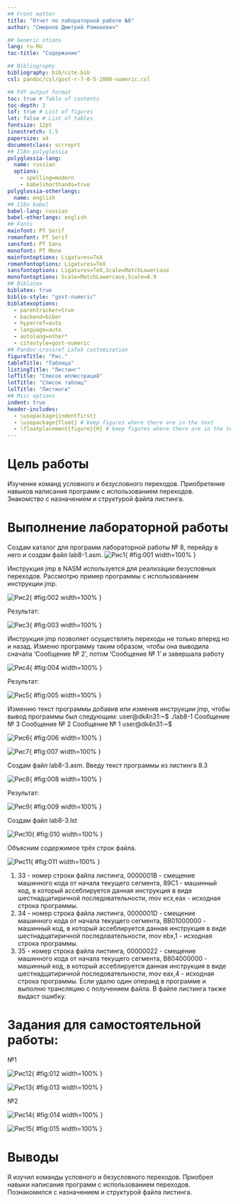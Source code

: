 ```yaml
---
## Front matter
title: "Отчет по лабораторной работе №8"
author: "Смирнов Дмитрий Романович"

## Generic otions
lang: ru-RU
toc-title: "Содержание"

## Bibliography
bibliography: bib/cite.bib
csl: pandoc/csl/gost-r-7-0-5-2008-numeric.csl

## Pdf output format
toc: true # Table of contents
toc-depth: 2
lof: true # List of figures
lot: false # List of tables
fontsize: 12pt
linestretch: 1.5
papersize: a4
documentclass: scrreprt
## I18n polyglossia
polyglossia-lang:
  name: russian
  options:
	- spelling=modern
	- babelshorthands=true
polyglossia-otherlangs:
  name: english
## I18n babel
babel-lang: russian
babel-otherlangs: english
## Fonts
mainfont: PT Serif
romanfont: PT Serif
sansfont: PT Sans
monofont: PT Mono
mainfontoptions: Ligatures=TeX
romanfontoptions: Ligatures=TeX
sansfontoptions: Ligatures=TeX,Scale=MatchLowercase
monofontoptions: Scale=MatchLowercase,Scale=0.9
## Biblatex
biblatex: true
biblio-style: "gost-numeric"
biblatexoptions:
  - parentracker=true
  - backend=biber
  - hyperref=auto
  - language=auto
  - autolang=other*
  - citestyle=gost-numeric
## Pandoc-crossref LaTeX customization
figureTitle: "Рис."
tableTitle: "Таблица"
listingTitle: "Листинг"
lofTitle: "Список иллюстраций"
lotTitle: "Список таблиц"
lolTitle: "Листинги"
## Misc options
indent: true
header-includes:
  - \usepackage{indentfirst}
  - \usepackage{float} # keep figures where there are in the text
  - \floatplacement{figure}{H} # keep figures where there are in the text
---
```


# Цель работы

Изучение команд условного и безусловного переходов. Приобретение навыков написания программ с использованием переходов. Знакомство с назначением и структурой файла листинга.

# Выполнение лабораторной работы

Создам каталог для программ лабораторной работы № 8, перейду в него и создам файл lab8-1.asm.
![Рис1](image/111.png){ #fig:001 width=100% }

Инструкция jmp в NASM используется для реализации безусловных переходов. Рассмотрю пример программы с использованием инструкции jmp.

![Рис2](image/222.png){ #fig:002 width=100% }

Результат:

![Рис3](image/333.png){ #fig:003 width=100% }

Инструкция jmp позволяет осуществлять переходы не только вперед но и назад. Изменю программу таким образом, чтобы она выводила сначала ‘Сообщение № 2’, потом ‘Сообщение № 1’ и завершала работу

![Рис4](image/444.png){ #fig:004 width=100% }

Результат:

![Рис5](image/555.png){ #fig:005 width=100% }

Измению текст программы добавив или изменив инструкции jmp, чтобы вывод программы был следующим: 
user@dk4n31:~$ ./lab8-1 
Сообщение № 3 
Сообщение № 2 
Сообщение № 1 
user@dk4n31:~$

![Рис6](image/666.png){ #fig:006 width=100% }

![Рис7](image/777.png){ #fig:007 width=100% }

Создам файл lab8-3.asm.
Введу текст программы из листинга 8.3

![Рис8](image/888.png){ #fig:008 width=100% }

Результат:

![Рис9](image/999.png){ #fig:009 width=100% }

Создам файл lab8-3.lst

![Рис10](image/101010.png){ #fig:010 width=100% }

Объясним содержимое трёх строк файла.

![Рис11](image/111111.png){ #fig:011 width=100% }

1)	33 - номер строки файла листинга, 0000001B - смещение машинного кода от начала текущего сегмента, 89C1 - машинный код, в который ассеблируется данная инструкция в виде шестнадцатиричной последовательности, mov ecx,eax - исходная строка программы.
2)	34 - номер строка файла листинга, 0000001D - смещение машинного кода от начала текущего сегмента, BB01000000 - машинный код, в который ассеблируется данная инструкция в виде шестнадцатиричной последовательности, mov ebx,1 - исходная строка программы.
3)	35 - номер строка файла листинга, 00000022 - смещение машинного кода от начала текущего сегмента, В804000000 - машинный код, в который ассеблируется данная инструкция в виде шестнадцатиричной последовательности, mov eax,4 - исходная строка программы. 
Если удалю один операнд в программе и выполню трансляцию с получением файла. В файле листинга также выдаст ошибку.

# Задания для самостоятельной работы:

№1

![Рис12](image/121212.png){ #fig:012 width=100% }

![Рис13](image/131313.png){ #fig:013 width=100% }

№2

![Рис14](image/141414.png){ #fig:014 width=100% }

![Рис15](image/151515.png){ #fig:015 width=100% }

# Выводы

Я изучил команды условного и безусловного переходов. Приобрел навыки написания программ с использованием переходов. Познакомился с назначением и структурой файла листинга.

